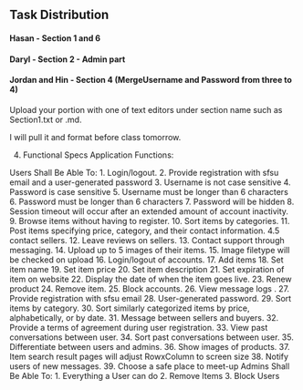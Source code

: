 ## Task Distribution

#### Hasan - Section 1 and 6

#### Daryl - Section 2 - Admin part

#### Jordan and Hin - Section 4 (MergeUsername and Password from three to 4)


Upload your portion with one of text editors under section name such as Section1.txt or .md. 

I will pull it and format before class tomorrow. 

4. Functional Specs 
Application Functions: 

Users Shall Be Able To: 
    1. Login/logout. 
    2. Provide registration with sfsu email and a user-generated password 
    3. Username is not case sensitive 
    4. Password is case sensitive 
    5. Username must be longer than 6 characters 
    6. Password must be longer than 6 characters
    7. Password will be hidden 
    8. Session timeout will occur after an extended amount of account inactivity. 
    9. Browse items without having to register. 
    10. Sort items by categories. 
    11. Post items specifying price, category, and their contact information. 4.5 contact sellers. 
    12. Leave reviews on sellers. 
    13. Contact support through messaging. 
    14. Upload up to 5 images of their items. 
    15. Image filetype will be checked on upload 
    16. Login/logout of accounts. 
    17. Add items 
    18. Set item name 
    19. Set item price 
    20. Set item description 
    21. Set expiration of item on website 
    22. Display the date of when the item goes live. 
    23. Renew product 
    24. Remove item. 
    25. Block accounts. 
    26. View message logs . 
    27. Provide registration with sfsu email 
    28. User-generated password. 
    29. Sort items by category. 
    30. Sort similarly categorized items by price, alphabetically, or by date.
    31. Message between sellers and buyers. 
    32. Provide a terms of agreement during user registration. 
    33. View past conversations between user. 
    34. Sort past conversations between user. 
    35. Differentiate between users and admins. 
    36. Show images of products. 
    37. Item search result pages will adjust RowxColumn to screen size 
    38. Notify users of new messages. 
    39. Choose a safe place to meet-up
    Admins Shall Be Able To:
    1. Everything a User can do 
    2. Remove Items 
    3. Block Users
